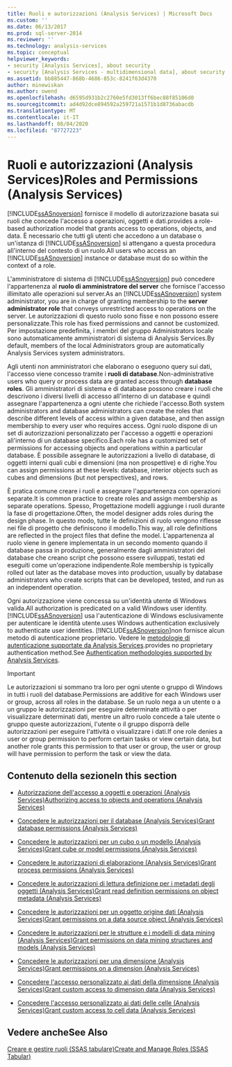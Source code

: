 ```yaml
---
title: Ruoli e autorizzazioni (Analysis Services) | Microsoft Docs
ms.custom: ''
ms.date: 06/13/2017
ms.prod: sql-server-2014
ms.reviewer: ''
ms.technology: analysis-services
ms.topic: conceptual
helpviewer_keywords:
- security [Analysis Services], about security
- security [Analysis Services - multidimensional data], about security
ms.assetid: bb885447-868b-4686-853c-8241f63d4370
author: minewiskan
ms.author: owend
ms.openlocfilehash: d6595d931b2c2760e5fd3013ff6bec88f85106d0
ms.sourcegitcommit: ad4d92dce894592a259721a1571b1d8736abacdb
ms.translationtype: MT
ms.contentlocale: it-IT
ms.lasthandoff: 08/04/2020
ms.locfileid: "87727223"
---
```

# <a name="roles-and-permissions-analysis-services"></a><span data-ttu-id="9a9c5-102">Ruoli e autorizzazioni (Analysis Services)</span><span class="sxs-lookup"><span data-stu-id="9a9c5-102">Roles and Permissions (Analysis Services)</span></span>
  [!INCLUDE[ssASnoversion](../../includes/ssasnoversion-md.md)] <span data-ttu-id="9a9c5-103">fornisce il modello di autorizzazione basata sui ruoli che concede l'accesso a operazioni, oggetti e dati.</span><span class="sxs-lookup"><span data-stu-id="9a9c5-103">provides a role-based authorization model that grants access to operations, objects, and data.</span></span> <span data-ttu-id="9a9c5-104">È necessario che tutti gli utenti che accedono a un database o un'istanza di [!INCLUDE[ssASnoversion](../../includes/ssasnoversion-md.md)] si attengano a questa procedura all'interno del contesto di un ruolo.</span><span class="sxs-lookup"><span data-stu-id="9a9c5-104">All users who access an [!INCLUDE[ssASnoversion](../../includes/ssasnoversion-md.md)] instance or database must do so within the context of a role.</span></span>  
  
 <span data-ttu-id="9a9c5-105">L'amministratore di sistema di [!INCLUDE[ssASnoversion](../../includes/ssasnoversion-md.md)] può concedere l'appartenenza al **ruolo di amministratore del server** che fornisce l'accesso illimitato alle operazioni sul server.</span><span class="sxs-lookup"><span data-stu-id="9a9c5-105">As an [!INCLUDE[ssASnoversion](../../includes/ssasnoversion-md.md)] system administrator, you are in charge of granting membership to the **server administrator role** that conveys unrestricted access to operations on the server.</span></span> <span data-ttu-id="9a9c5-106">Le autorizzazioni di questo ruolo sono fisse e non possono essere personalizzate.</span><span class="sxs-lookup"><span data-stu-id="9a9c5-106">This role has fixed permissions and cannot be customized.</span></span> <span data-ttu-id="9a9c5-107">Per impostazione predefinita, i membri del gruppo Administrators locale sono automaticamente amministratori di sistema di Analysis Services.</span><span class="sxs-lookup"><span data-stu-id="9a9c5-107">By default, members of the local Administrators group are automatically Analysis Services system administrators.</span></span>  
  
 <span data-ttu-id="9a9c5-108">Agli utenti non amministratori che elaborano o eseguono query sui dati, l'accesso viene concesso tramite i **ruoli di database**.</span><span class="sxs-lookup"><span data-stu-id="9a9c5-108">Non-administrative users who query or process data are granted access through **database roles**.</span></span> <span data-ttu-id="9a9c5-109">Gli amministratori di sistema e di database possono creare i ruoli che descrivono i diversi livelli di accesso all'interno di un database e quindi assegnare l'appartenenza a ogni utente che richiede l'accesso.</span><span class="sxs-lookup"><span data-stu-id="9a9c5-109">Both system administrators and database administrators can create the roles that describe different levels of access within a given database, and then assign membership to every user who requires access.</span></span> <span data-ttu-id="9a9c5-110">Ogni ruolo dispone di un set di autorizzazioni personalizzato per l'accesso a oggetti e operazioni all'interno di un database specifico.</span><span class="sxs-lookup"><span data-stu-id="9a9c5-110">Each role has a customized set of permissions for accessing objects and operations within a particular database.</span></span> <span data-ttu-id="9a9c5-111">È possibile assegnare le autorizzazioni a livello di database, di oggetti interni quali cubi e dimensioni (ma non prospettive) e di righe.</span><span class="sxs-lookup"><span data-stu-id="9a9c5-111">You can assign permissions at these levels: database, interior objects such as cubes and dimensions (but not perspectives), and rows.</span></span>  
  
 <span data-ttu-id="9a9c5-112">È pratica comune creare i ruoli e assegnare l'appartenenza con operazioni separate.</span><span class="sxs-lookup"><span data-stu-id="9a9c5-112">It is common practice to create roles and assign membership as separate operations.</span></span> <span data-ttu-id="9a9c5-113">Spesso, Progettazione modelli aggiunge i ruoli durante la fase di progettazione.</span><span class="sxs-lookup"><span data-stu-id="9a9c5-113">Often, the model designer adds roles during the design phase.</span></span> <span data-ttu-id="9a9c5-114">In questo modo, tutte le definizioni di ruolo vengono riflesse nei file di progetto che definiscono il modello.</span><span class="sxs-lookup"><span data-stu-id="9a9c5-114">This way, all role definitions are reflected in the project files that define the model.</span></span> <span data-ttu-id="9a9c5-115">L'appartenenza al ruolo viene in genere implementata in un secondo momento quando il database passa in produzione, generalmente dagli amministratori del database che creano script che possono essere sviluppati, testati ed eseguiti come un'operazione indipendente.</span><span class="sxs-lookup"><span data-stu-id="9a9c5-115">Role membership is typically rolled out later as the database moves into production, usually by database administrators who create scripts that can be developed, tested, and run as an independent operation.</span></span>  
  
 <span data-ttu-id="9a9c5-116">Ogni autorizzazione viene concessa su un'identità utente di Windows valida.</span><span class="sxs-lookup"><span data-stu-id="9a9c5-116">All authorization is predicated on a valid Windows user identity.</span></span> [!INCLUDE[ssASnoversion](../../includes/ssasnoversion-md.md)] <span data-ttu-id="9a9c5-117">usa l'autenticazione di Windows esclusivamente per autenticare le identità utente.</span><span class="sxs-lookup"><span data-stu-id="9a9c5-117">uses Windows authentication exclusively to authenticate user identities.</span></span> [!INCLUDE[ssASnoversion](../../includes/ssasnoversion-md.md)]<span data-ttu-id="9a9c5-118">non fornisce alcun metodo di autenticazione proprietario. Vedere le [metodologie di autenticazione supportate da Analysis Services](../instances/authentication-methodologies-supported-by-analysis-services.md).</span><span class="sxs-lookup"><span data-stu-id="9a9c5-118">provides no proprietary authentication method.See [Authentication methodologies supported by Analysis Services](../instances/authentication-methodologies-supported-by-analysis-services.md).</span></span>  
  
> [!IMPORTANT]  
>  <span data-ttu-id="9a9c5-119">Le autorizzazioni si sommano tra loro per ogni utente o gruppo di Windows in tutti i ruoli del database.</span><span class="sxs-lookup"><span data-stu-id="9a9c5-119">Permissions are additive for each Windows user or group, across all roles in the database.</span></span> <span data-ttu-id="9a9c5-120">Se un ruolo nega a un utente o a un gruppo le autorizzazioni per eseguire determinate attività o per visualizzare determinati dati, mentre un altro ruolo concede a tale utente o gruppo queste autorizzazioni, l'utente o il gruppo disporrà delle autorizzazioni per eseguire l'attività o visualizzare i dati.</span><span class="sxs-lookup"><span data-stu-id="9a9c5-120">If one role denies a user or group permission to perform certain tasks or view certain data, but another role grants this permission to that user or group, the user or group will have permission to perform the task or view the data.</span></span>  
  
## <a name="in-this-section"></a><span data-ttu-id="9a9c5-121">Contenuto della sezione</span><span class="sxs-lookup"><span data-stu-id="9a9c5-121">In this section</span></span>  
  
-   [<span data-ttu-id="9a9c5-122">Autorizzazione dell'accesso a oggetti e operazioni &#40;Analysis Services&#41;</span><span class="sxs-lookup"><span data-stu-id="9a9c5-122">Authorizing access to objects and operations &#40;Analysis Services&#41;</span></span>](authorizing-access-to-objects-and-operations-analysis-services.md)  
  
-   [<span data-ttu-id="9a9c5-123">Concedere le autorizzazioni per il database &#40;Analysis Services&#41;</span><span class="sxs-lookup"><span data-stu-id="9a9c5-123">Grant database permissions &#40;Analysis Services&#41;</span></span>](grant-database-permissions-analysis-services.md)  
  
-   [<span data-ttu-id="9a9c5-124">Concedere le autorizzazioni per un cubo o un modello &#40;Analysis Services&#41;</span><span class="sxs-lookup"><span data-stu-id="9a9c5-124">Grant cube or model permissions &#40;Analysis Services&#41;</span></span>](grant-cube-or-model-permissions-analysis-services.md)  
  
-   [<span data-ttu-id="9a9c5-125">Concedere le autorizzazioni di elaborazione &#40;Analysis Services&#41;</span><span class="sxs-lookup"><span data-stu-id="9a9c5-125">Grant process permissions &#40;Analysis Services&#41;</span></span>](grant-process-permissions-analysis-services.md)  
  
-   [<span data-ttu-id="9a9c5-126">Concedere le autorizzazioni di lettura definizione per i metadati degli oggetti &#40;Analysis Services&#41;</span><span class="sxs-lookup"><span data-stu-id="9a9c5-126">Grant read definition permissions on object metadata &#40;Analysis Services&#41;</span></span>](grant-read-definition-permissions-on-object-metadata-analysis-services.md)  
  
-   [<span data-ttu-id="9a9c5-127">Concedere le autorizzazioni per un oggetto origine dati &#40;Analysis Services&#41;</span><span class="sxs-lookup"><span data-stu-id="9a9c5-127">Grant permissions on a data source object &#40;Analysis Services&#41;</span></span>](grant-permissions-on-a-data-source-object-analysis-services.md)  
  
-   [<span data-ttu-id="9a9c5-128">Concedere le autorizzazioni per le strutture e i modelli di data mining &#40;Analysis Services&#41;</span><span class="sxs-lookup"><span data-stu-id="9a9c5-128">Grant permissions on data mining structures and models &#40;Analysis Services&#41;</span></span>](grant-permissions-on-data-mining-structures-and-models-analysis-services.md)  
  
-   [<span data-ttu-id="9a9c5-129">Concedere le autorizzazioni per una dimensione &#40;Analysis Services&#41;</span><span class="sxs-lookup"><span data-stu-id="9a9c5-129">Grant permissions on a dimension &#40;Analysis Services&#41;</span></span>](grant-permissions-on-a-dimension-analysis-services.md)  
  
-   [<span data-ttu-id="9a9c5-130">Concedere l'accesso personalizzato ai dati della dimensione &#40;Analysis Services&#41;</span><span class="sxs-lookup"><span data-stu-id="9a9c5-130">Grant custom access to dimension data &#40;Analysis Services&#41;</span></span>](grant-custom-access-to-dimension-data-analysis-services.md)  
  
-   [<span data-ttu-id="9a9c5-131">Concedere l'accesso personalizzato ai dati delle celle &#40;Analysis Services&#41;</span><span class="sxs-lookup"><span data-stu-id="9a9c5-131">Grant custom access to cell data &#40;Analysis Services&#41;</span></span>](grant-custom-access-to-cell-data-analysis-services.md)  
  
## <a name="see-also"></a><span data-ttu-id="9a9c5-132">Vedere anche</span><span class="sxs-lookup"><span data-stu-id="9a9c5-132">See Also</span></span>  
 [<span data-ttu-id="9a9c5-133">Creare e gestire ruoli &#40;SSAS tabulare&#41;</span><span class="sxs-lookup"><span data-stu-id="9a9c5-133">Create and Manage Roles &#40;SSAS Tabular&#41;</span></span>](../tabular-models/roles-ssas-tabular.md)  
  
  
